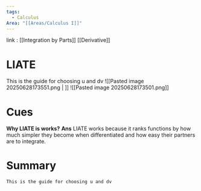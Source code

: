 ```yaml
---
tags:
  - Calculus
Area: "[[Areas/Calculus I]]"
---
```

link : [[Integration by Parts]] [[Derivative]]
# LIATE
This is the guide for choosing u and dv
![[Pasted image 20250628173551.png | ]]
![[Pasted image 20250628173501.png]]
# Cues
**Why LIATE is works?**
**Ans** LIATE works because it ranks functions by how much simpler they become when differentiated and how easy their partners are to integrate.
# Summary
```
This is the guide for choosing u and dv
```